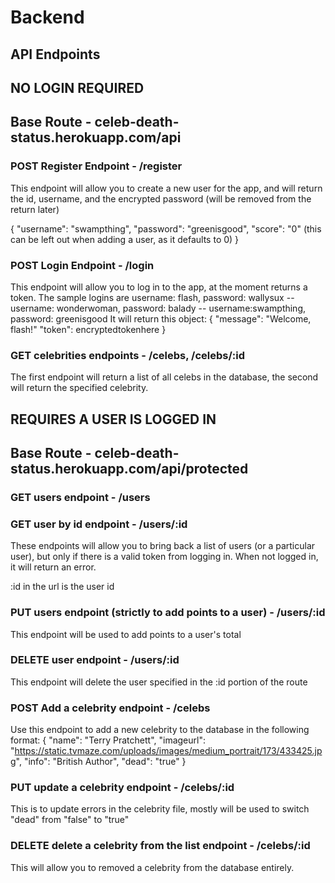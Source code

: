 # Backend

## API Endpoints



## NO LOGIN REQUIRED

## Base Route - celeb-death-status.herokuapp.com/api

### POST Register Endpoint - /register
  This endpoint will allow you to create a new user for the app, and will return the id, username, and the encrypted password (will be removed from the return later)

  {
    "username": "swampthing",
    "password": "greenisgood",
    "score": "0" (this can be left out when adding a user, as it defaults to 0)
  }

### POST Login Endpoint - /login
  This endpoint will allow you to log in to the app, at the moment returns a token.  The sample logins are username: flash, password: wallysux -- username: wonderwoman, password: balady -- username:swampthing, password: greenisgood  It will return this object:
  {
      "message": "Welcome, flash!"
      "token": encryptedtokenhere
  }

### GET celebrities endpoints - /celebs, /celebs/:id

The first endpoint will return a list of all celebs in the database, the second will return the specified celebrity.

## REQUIRES A USER IS LOGGED IN

## Base Route - celeb-death-status.herokuapp.com/api/protected

### GET users endpoint - /users
### GET user by id endpoint - /users/:id
These endpoints will allow you to bring back a list of users (or a particular user), but only if there is a valid token from logging in. When not logged in, it will return an error.

:id in the url is the user id

### PUT users endpoint (strictly to add points to a user) - /users/:id
This endpoint will be used to add points to a user's total

### DELETE user endpoint - /users/:id
This endpoint will delete the user specified in the :id portion of the route

### POST Add a celebrity endpoint - /celebs
Use this endpoint to add a new celebrity to the database in the following format:
{
    "name": "Terry Pratchett",
    "imageurl": "https://static.tvmaze.com/uploads/images/medium_portrait/173/433425.jpg",
    "info": "British Author",
    "dead": "true"
}

### PUT update a celebrity endpoint - /celebs/:id
This is to update errors in the celebrity file, mostly will be used to switch "dead" from "false" to "true"

### DELETE delete a celebrity from the list endpoint - /celebs/:id
This will allow you to removed a celebrity from the database entirely.




